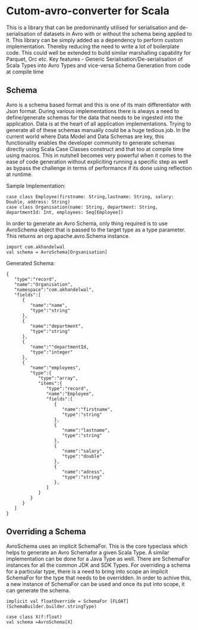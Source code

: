 # Cutom-avro-converter for Scala
This is a library that can be predominantly utilised for serialisation and de-serialisation of datasets in Avro with or without the schema being applied to it.
This library can be simply added as a dependency to perform custom implementation. Thereby reducing the need to write a lot of boilerplate code. This could well be extended to build similar marshalling capability for Parquet, Orc etc.
Key features -
  Generic Serialisation/De-serialisation of Scala Types into Avro Types and vice-versa
  Schema Generation from code at compile time

## Schema

Avro is a schema based format and this is one of its main differentiator with Json format. During various implementations there is always a need to define/generate schemas for the data that needs to be ingested into the application. Data is at the heart of all application implementations. Trying to generate all of these schemas manually could be a huge tedious job. In the current world where Data Model and Data Schemas are key, this functionality enables the developer community to generate schemas directly using Scala Case Classes construct and that too at compile time using macros.
This in nutshell becomes very powerful when it comes to the ease of code generation without expliciting running a specific step as well as bypass the challenge in terms of performance if its done using reflection at runtime.

Sample Implementation:
```
case class Employee(firstname: String,lastname: String, salary: Double, address: String)
case class Organisation(name: String, department: String, departmentId: Int, employees: Seq[Employee])
```
In order to generate an Avro Schema, only thing required is to use AvroSchema object that is passed to the target type as a type parameter. This returns an org.apache.avro.Schema instance.

```
import com.akhandelwal
val schema = AvroSchema[Orgsanisation]
```
Generated Schema:
```
{
   "type":"record",
   "name":"Organisation",
   "namespace":"com.akhandelwal",
   "fields":[
      {
         "name":"name",
         "type":"string"
      },
      {
         "name":"department",
         "type":"string"
      },
      {
         "name":""departmentId,
         "type":"integer"
      },
      {
         "name":"employees",
         "type":{
            "type":"array",
            "items":{
               "type":"record",
               "name":"Employee",
               "fields":[
                  {
                     "name":"firstname",
                     "type":"string"
                  },
                  {
                     "name":"lastname",
                     "type":"string"
                  },
                  {
                     "name":"salary",
                     "type":"double"
                  },
                  {
                     "name":"adress",
                     "type":"string"
                  },
               ]
            }
         }
      }
   ]
}

```



## Overriding a Schema
AvroSchema uses an implicit SchemaFor. This is the core typeclass which helps to generate an Avro Schemafor a given Scala Type. A similar implementation can be done for a Java Type as well.
There are SchemaFor instances for all the common JDK and SDK Types.
For overriding a schema for a particular type, there is a need to bring into scope an implicit SchemaFor for the type that needs to be overridden.
In order to achive this, a new instance of SchemaFor can be used and once its put into scope, it can generate the schema.
```
implicit val floatOverride = SchemaFor [FLOAT](SchemaBuilder.builder.stringType)

case class X(f:float)
val schema =AvroSchema[X]

```

